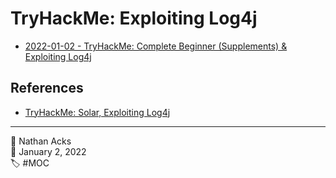 # TryHackMe: Exploiting Log4j

* [2022-01-02 - TryHackMe: Complete Beginner (Supplements) & Exploiting Log4j](../log/2022-01-02-tryhackme-complete-beginner-supplements-and-exploiting-log4j.md)

## References

* [TryHackMe: Solar, Exploiting Log4j](https://tryhackme.com/room/solar)

- - - -

<span aria-hidden="true">👤</span> Nathan Acks  
<span aria-hidden="true">📅</span> January 2, 2022  
<span aria-hidden="true">🏷️</span> #MOC
